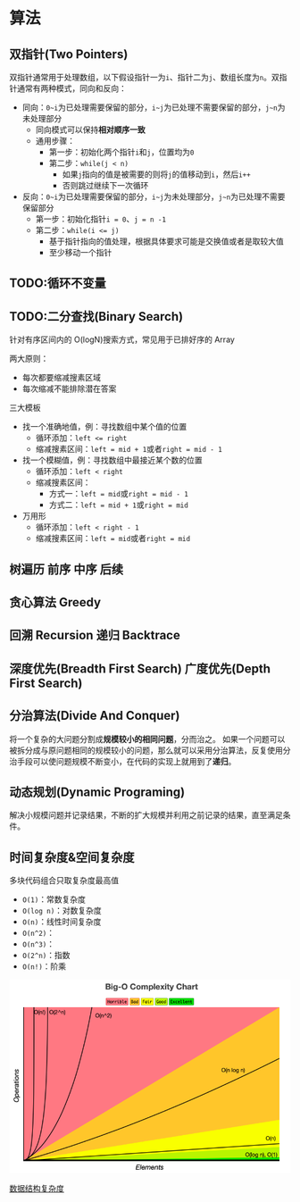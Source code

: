 # 算法

## 双指针(Two Pointers)

双指针通常用于处理数组，以下假设指针一为`i`、指针二为`j`、数组长度为`n`。双指针通常有两种模式，同向和反向：

- 同向：`0~i`为已处理需要保留的部分，`i~j`为已处理不需要保留的部分，`j~n`为未处理部分
  - 同向模式可以保持**相对顺序一致**
  - 通用步骤：
    - 第一步：初始化两个指针`i`和`j`，位置均为`0`
    - 第二步：`while(j < n)`
      - 如果`j`指向的值是被需要的则将`j`的值移动到`i`，然后`i++`
      - 否则跳过继续下一次循环
- 反向：`0~i`为已处理需要保留的部分，`i~j`为未处理部分，`j~n`为已处理不需要保留部分
  - 第一步：初始化指针`i = 0`、`j = n -1`
  - 第二步：`while(i <= j)`
    - 基于指针指向的值处理，根据具体要求可能是交换值或者是取较大值
    - 至少移动一个指针

## TODO:循环不变量

## TODO:二分查找(Binary Search)

针对有序区间内的 O(logN)搜索方式，常见用于已排好序的 Array

两大原则：

- 每次都要缩减搜素区域
- 每次缩减不能排除潜在答案

三大模板

- 找一个准确地值，例：寻找数组中某个值的位置
  - 循环添加：`left <= right`
  - 缩减搜素区间：`left = mid + 1`或者`right = mid - 1`
- 找一个模糊值，例：寻找数组中最接近某个数的位置
  - 循环添加：`left < right`
  - 缩减搜素区间：
    - 方式一：`left = mid`或`right = mid - 1`
    - 方式二：`left = mid + 1`或`right = mid`
- 万用形
  - 循环添加：`left < right - 1`
  - 缩减搜素区间：`left = mid`或者`right = mid`

## 树遍历 前序 中序 后续

## 贪心算法 Greedy

## 回溯 Recursion 递归 Backtrace

## 深度优先(Breadth First Search) 广度优先(Depth First Search)

## 分治算法(Divide And Conquer)

将一个复杂的大问题分割成**规模较小的相同问题**，分而治之。
如果一个问题可以被拆分成与原问题相同的规模较小的问题，那么就可以采用分治算法，反复使用分治手段可以使问题规模不断变小，在代码的实现上就用到了**递归**。

## 动态规划(Dynamic Programing)

解决小规模问题并记录结果，不断的扩大规模并利用之前记录的结果，直至满足条件。

## 时间复杂度&空间复杂度

多块代码组合只取复杂度最高值

- `O(1)`：常数复杂度
- `O(log n)`：对数复杂度
- `O(n)`：线性时间复杂度
- `O(n^2)`：
- `O(n^3)`：
- `O(2^n)`：指数
- `O(n!)`：阶乘

![big o](../../assets/images/算法/big-o.png)

[数据结构复杂度](https://www.bigocheatsheet.com/)
